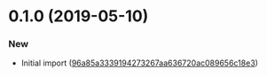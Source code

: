 <a name="0.1.0"></a>
# 0.1.0 (2019-05-10)


### New

* Initial import ([96a85a3339194273267aa636720ac089656c18e3](https://github.com/kairops/dc-md2html/commit/96a85a3339194273267aa636720ac089656c18e3))




